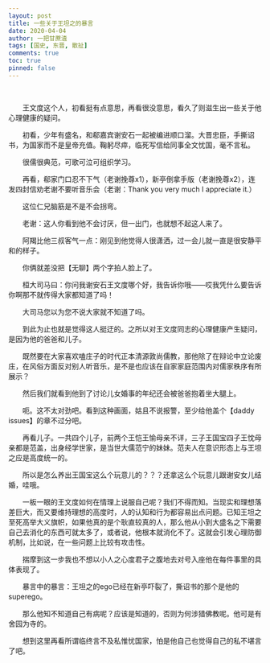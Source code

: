```yaml
---
layout: post
title: 一些关于王坦之的暴言
date: 2020-04-04
author: 一把甘蔗渣
tags: [国史, 东晋, 散扯]
comments: true
toc: true
pinned: false
---
```


<br/>

　　王文度这个人，初看挺有点意思，再看很没意思，看久了则滋生出一些关于他心理健康的疑问。

　　初看，少年有盛名，和郗嘉宾谢安石一起被编进顺口溜。大晋忠臣，手撕诏书，为国家而不是皇帝充值。鞠躬尽瘁，临死写信给同事全文忧国，毫不言私。

　　很儒很典范，可歌可泣可组织学习。

　　再看，郗家门口忍不下气（老谢挽尊x1），新亭倒拿手版（老谢挽尊x2），连发四封信劝老谢不要听音乐会（老谢：Thank you very much I appreciate it.）

　　这位仁兄脑筋是不是不会拐弯。

　　老谢：这人你看到他不会讨厌，但一出门，也就想不起这人来了。

　　阿羯比他三叔客气一点：刚见到他觉得人很潇洒，过一会儿就一直是很安静平和的样子。

　　你俩就差没把【无聊】两个字拍人脸上了。

　　桓大司马曰：你问我谢安石王文度哪个好，我告诉你哦——哎我凭什么要告诉你啊那不就传得大家都知道了吗！

　　大司马您以为您不说大家就不知道了吗。

　　到此为止也就是觉得这人挺迂的。之所以对王文度同志的心理健康产生疑问，是因为他的爸爸和儿子。

　　既然要在大家喜欢嗑庄子的时代正本清源敦尚儒教，那他除了在辩论中立论废庄，在风俗方面反对别人听音乐，是不是也应该在自家家庭范围内对儒家秩序有所展示？

　　然后我们就看到他到了讨论儿女婚事的年纪还会被爸爸抱着坐大腿上。

　　呃。这不太对劲吧。看到这种画面，姑且不说报警，至少给他盖个【daddy issues】的章不过分吧。

　　再看儿子。一共四个儿子，前两个王恺王愉母亲不详，三子王国宝四子王忱母亲都是范盖，出身经学世家，是当世大儒范宁的妹妹。范夫人在意识形态上与王坦之应是高度统一的。

　　所以是怎么养出王国宝这么个玩意儿的？？？还拿这么个玩意儿跟谢安女儿结婚，哇哦。

　　一板一眼的王文度如何在情理上说服自己呢？我们不得而知。当现实和理想落差巨大，而又要维持理想的高度时，人的认知和行为都容易出点问题。已知王坦之至死高举大义旗帜，如果他真的是个耿直较真的人，那么他从小到大盛名之下需要自己去消化的东西可就太多了，或者说，他根本就消化不了。这就会引发心理防御机制，比如说，在一些问题上比较有攻击性。

　　揣摩到这一步我也不想以小人之心度君子之腹地去对号入座他在每件事里的具体表现了。

　　暴言中的暴言：王坦之的ego已经在新亭吓裂了，撕诏书的那个是他的superego。

　　那么他知不知道自己有病呢？应该是知道的，否则为何涉猎佛教呢。他可是有舍园为寺的。

　　想到这里再看所谓临终言不及私惟忧国家，怕是他自己也觉得自己的私不堪言了吧。
